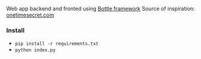 Web app backend and fronted using [Bottle framework](http://bottlepy.org)
Source of inspiration: [onetimesecret.com](https://onetimesecret.com)

### Install
 - ```pip install -r requirements.txt```
 - ```python index.py```